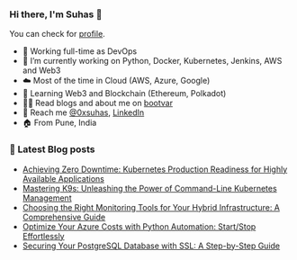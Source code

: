 ### Hi there, I'm Suhas 👋
You can check for [profile](https://bootvar.com/suhasadhav/).

- 👔 Working full-time as DevOps
- 🔭 I’m currently working on Python, Docker, Kubernetes, Jenkins, AWS and Web3
- ☁️ Most of the time in Cloud (AWS, Azure, Google)
- 🌱 Learning Web3 and Blockchain (Ethereum, Polkadot)
- 👨‍💻 Read blogs and about me on [bootvar](https://bootvar.com)
- 📲 Reach me [@0xsuhas](https://twitter.com/0xsuhas), [LinkedIn](https://www.linkedin.com/in/suhasadhav)
- 🏠 From Pune, India

<!--
**suhasadhav/suhasadhav** is a ✨ _special_ ✨ repository because its `README.md` (this file) appears on your GitHub profile.

Here are some ideas to get you started:

- 🔭 I’m currently working on ...
- 🌱 I’m currently learning ...
- 👯 I’m looking to collaborate on ...
- 🤔 I’m looking for help with ...
- 💬 Ask me about ...
- 📫 How to reach me: ...
- 😄 Pronouns: ...
- ⚡ Fun fact: ...
-->

### 📕 Latest Blog posts
<!-- BLOG-POST-LIST:START -->
- [Achieving Zero Downtime: Kubernetes Production Readiness for Highly Available Applications](https://bootvar.com/kubernetes-production-readiness/)
- [Mastering K9s: Unleashing the Power of Command-Line Kubernetes Management](https://bootvar.com/k9s-commands-and-usage/)
- [Choosing the Right Monitoring Tools for Your Hybrid Infrastructure: A Comprehensive Guide](https://bootvar.com/monitoring-tools-for-hybrid-infrastructure/)
- [Optimize Your Azure Costs with Python Automation: Start/Stop Effortlessly](https://bootvar.com/optimize-your-azure-costs-with-python-automation/)
- [Securing Your PostgreSQL Database with SSL: A Step-by-Step Guide](https://bootvar.com/securing-your-postgresql-database-with-ssl/)
<!-- BLOG-POST-LIST:END -->
